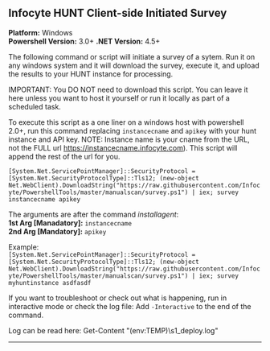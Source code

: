 ## Infocyte HUNT Client-side Initiated Survey  
**Platform:** Windows  
**Powershell Version:** 3.0+
**.NET Version:** 4.5+

The following command or script will initiate a survey of a sytem. Run it on any windows system and it will download the survey, execute it, and upload the results to your HUNT instance for processing. 

IMPORTANT: You DO NOT need to download this script. You can leave it here unless you want to host it yourself or run it locally as part of a scheduled task.

To execute this script as a one liner on a windows host with powershell 2.0+, run this command replacing `instancecname` and `apikey` with your hunt instance <mandatory> and API key. NOTE: Instance name is your cname from the URL, not the FULL url https://instancecname.infocyte.com). This script will append the rest of the url for you.

```[System.Net.ServicePointManager]::SecurityProtocol = [System.Net.SecurityProtocolType]::Tls12; (new-object Net.WebClient).DownloadString("https://raw.githubusercontent.com/Infocyte/PowershellTools/master/manualscan/survey.ps1") | iex; survey instancecname apikey```

The arguments are after the command *installagent*:  
**1st Arg [Manadatory]:** `instancecname`  
**2nd Arg [Mandatory]:** `apikey`

Example:  
```[System.Net.ServicePointManager]::SecurityProtocol = [System.Net.SecurityProtocolType]::Tls12; (new-object Net.WebClient).DownloadString("https://raw.githubusercontent.com/Infocyte/PowershellTools/master/manualscan/survey.ps1") | iex; survey myhuntinstance asdfasdf```

If you want to troubleshoot or check out what is happening, run in interactive mode or check the log file:
Add `-Interactive` to the end of the command.

Log can be read here:
Get-Content "$($env:TEMP)\s1_deploy.log"

---

